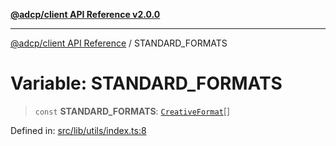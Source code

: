 [**@adcp/client API Reference v2.0.0**](../README.md)

***

[@adcp/client API Reference](../README.md) / STANDARD\_FORMATS

# Variable: STANDARD\_FORMATS

> `const` **STANDARD\_FORMATS**: [`CreativeFormat`](../interfaces/CreativeFormat.md)[]

Defined in: [src/lib/utils/index.ts:8](https://github.com/adcontextprotocol/adcp-client/blob/9ed0be764adbd110916d257101c95a577b3f15c8/src/lib/utils/index.ts#L8)
